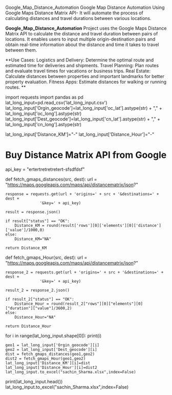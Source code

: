  Google_Map_Distance_Automation
Google Map Distance Automation Using Google Maps Distance Matrix API- It will automate the process of calculating distances and travel durations between various locations. 

**Google_Map_Distance_Automation** Project uses the Google Maps Distance Matrix API to calculate the distance and travel duration between pairs of locations. It enables users to input multiple origin-destination pairs and obtain real-time information about the distance and time it takes to travel between them.

**Use Cases:
Logistics and Delivery: Determine the optimal route and estimated time for deliveries and shipments.
Travel Planning: Plan routes and evaluate travel times for vacations or business trips.
Real Estate: Calculate distances between properties and important landmarks for better property evaluation.
Fitness Apps: Estimate distances for walking or running routes.
**


import requests
import pandas as pd
lat_long_input=pd.read_csv('lat_long_input.csv')
lat_long_input['Orgin_geocode']=lat_long_input['oc_lat'].astype(str) + "," + lat_long_input['oc_long'].astype(str)
lat_long_input['Dest_geocode']=lat_long_input['cn_lat'].astype(str) + "," + lat_long_input['cn_long'].astype(str)

lat_long_input['Distance_KM']="-"
lat_long_input['Distance_Hour']="-"


# Buy Distance Matrix API  from Google
api_key = "ertertretretretert-sfsdfdsf"

def fetch_gmaps_distances(src, dest):
    url = "https://maps.googleapis.com/maps/api/distancematrix/json?"

    response = requests.get(url + 'origins=' + src + '&destinations=' + dest +
                   '&key=' + api_key)
    
    result = response.json()
    
    if result["status"] == "OK":
        Distance_KM = round(result['rows'][0]['elements'][0]['distance']['value']/1000,0)
    else:
        Distance_KM="NA"
    
    return Distance_KM 


def fetch_gmaps_Hour(src, dest):
    url = "https://maps.googleapis.com/maps/api/distancematrix/json?"

    response_2 = requests.get(url + 'origins=' + src + '&destinations=' + dest +
                   '&key=' + api_key)
    
    result_2 = response_2.json()
    
    if result_2["status"] == "OK":
        Distance_Hour = round(result_2["rows"][0]["elements"][0]["duration"]["value"]/3600,2)
    else:
        Distance_Hour="NA"
    
    return Distance_Hour

for i in range(lat_long_input.shape[0]):
    print(i)
    
    geo1 = lat_long_input['Orgin_geocode'][i]
    geo2 = lat_long_input['Dest_geocode'][i]    
    dist = fetch_gmaps_distances(geo1,geo2)
    dist2 = fetch_gmaps_Hour(geo1,geo2)
    lat_long_input['Distance_KM'][i]=dist
    lat_long_input['Distance_Hour'][i]=dist2
    lat_long_input.to_excel("sachin_Sharma.xlsx",index=False)


print(lat_long_input.head())
lat_long_input.to_excel("sachin_Sharma.xlsx",index=False)
